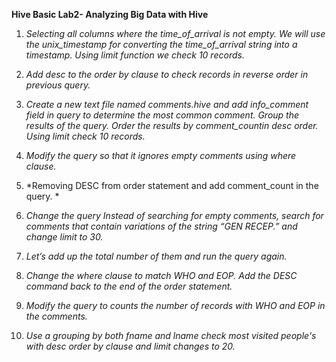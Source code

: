 **Hive Basic Lab2- Analyzing Big Data with  Hive**

1.  *Selecting all columns where the time_of_arrival is not empty. We will use the unix_timestamp for converting the time_of_arrival string into a timestamp.  Using limit function we check 10 records.*
   
2. *Add desc to the order by clause to check records in reverse order in previous query.*

3. *Create a new text file named comments.hive and add info_comment field in  query to determine the most common comment. Group the results of the query. Order the results by  comment_countin desc          order.  Using limit check 10 records.*

4. *Modify the query so that it ignores empty comments using where clause.*

5. *Removing DESC from order statement and add comment_count in the query. *

6. *Change the query Instead of searching for empty comments, search for comments that contain variations of the string “GEN RECEP.” and change limit to 30.* 

7. *Let’s add up the total number of them and run the query again.* 
 
8. *Change the where clause to match WHO and EOP. Add the DESC command back to the end of the order statement.*

9. *Modify the query to counts the number of records with WHO and EOP in the comments.*
  
10. *Use a grouping by both fname and lname check most visited people's with desc order by clause  and limit changes to 20.* 